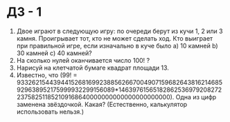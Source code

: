# ДЗ - 1

1. Двое играют в следующую игру: по очереди берут из кучи 1, 2 или 3 камня. Проигрывает тот, кто не может сделать ход. Кто выиграет при правильной игре, если изначально в куче было a) 10 камней b) 30 камней c) 40 камней?
2. На сколько нулей оканчивается число 100! ?
3. Нарисуй на клетчатой бумаге квадрат площади 13.
4. Известно, что \(99! = 933262154439441526816992388562667004907159682643816214685929638952175999932299156089*14639761565182862536979208272237582511852109168640000000000000000000000\). Одна из цифр заменена звёздочкой. Какая? (Естественно, калькулятор использовать нельзя.)

